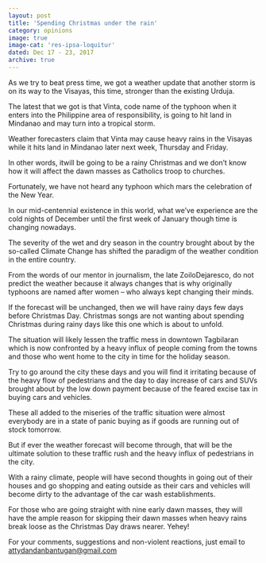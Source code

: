 ```yaml
---
layout: post
title: 'Spending Christmas under the rain'
category: opinions
image: true
image-cat: 'res-ipsa-loquitur'
dated: Dec 17 - 23, 2017
archive: true
---
```


As we try to beat press time, we got a weather update that another storm is on its way to the Visayas, this time, stronger than the existing Urduja.

The latest that we got is that Vinta, code name of the typhoon when it enters into the Philippine area of responsibility, is going to hit land in Mindanao and may turn into a tropical storm.

Weather forecasters claim that Vinta may cause heavy rains in the Visayas while it hits land in Mindanao later next week, Thursday and Friday.

In other words, itwill be going to be a rainy Christmas and we don’t know how it will affect the dawn masses as Catholics troop to churches.

Fortunately, we have not heard any typhoon which mars the celebration of the New Year.

In our mid-centennial existence in this world, what we’ve experience are the cold nights of December until the first week of January though time is changing nowadays.

The severity of the wet and dry season in the country brought about by the so-called Climate Change has shifted the paradigm of the weather condition in the entire country.

From the words of our mentor in journalism, the late ZoiloDejaresco, do not predict the weather because it always changes that is why originally typhoons are named after women – who always kept changing their minds.

If the forecast will be unchanged, then we will have rainy days few days before Christmas Day.
Christmas songs are not wanting about spending Christmas during rainy days like this one which is about to unfold.

The situation will likely lessen the traffic mess in downtown Tagbilaran which is now confronted by a heavy influx of people coming from the towns and those who went home to the city in time for the holiday season.

Try to go around the city these days and you will find it irritating because of the heavy flow of pedestrians and the day to day increase of cars and SUVs brought about by the low down payment because of the feared excise tax in buying cars and vehicles.

These all added to the miseries of the traffic situation were almost everybody are in a state of panic buying as if goods are running out of stock tomorrow.

But if ever the weather forecast will become through, that will be the ultimate solution to these traffic rush and the heavy influx of pedestrians in the city.

With a rainy climate, people will have second thoughts in going out of their houses and go shopping and eating outside as their cars and vehicles will become dirty to the advantage of the car wash establishments.

For those who are going straight with nine early dawn masses, they will have the ample reason for skipping their dawn masses when heavy rains break loose as the Christmas Day draws nearer.
Yehey!


For your comments, suggestions and non-violent reactions, just email to attydandanbantugan@gmail.com



